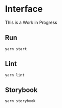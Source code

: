# Interface

This is a Work in Progress

## Run

`yarn start`

## Lint

`yarn lint`

## Storybook

`yarn storybook`
